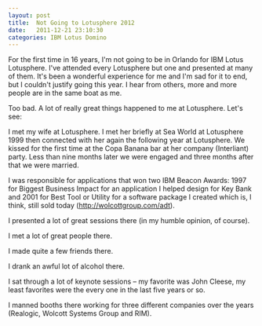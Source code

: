 ```yaml
---
layout: post
title:  Not Going to Lotusphere 2012
date:   2011-12-21 23:10:30
categories: IBM Lotus Domino
---
```

For the first time in 16 years, I'm not going to be in Orlando for IBM Lotus Lotusphere. I've attended every Lotusphere but one and presented at many of them. It's been a wonderful experience for me and I'm sad for it to end, but I couldn't justify going this year. I hear from others, more and more people are in the same boat as me.

Too bad. A lot of really great things happened to me at Lotusphere. Let's see:

I met my wife at Lotusphere. I met her briefly at Sea World at Lotusphere 1999 then connected with her again the following year at Lotusphere. We kissed for the first time at the Copa Banana bar at her company (Interliant) party. Less than nine months later we were engaged and three months after that we were married.

I was responsible for applications that won two IBM Beacon Awards: 1997 for Biggest Business Impact for an application I helped design for Key Bank and 2001 for Best Tool or Utility for a software package I created which is, I think, still sold today (http://wolcottgroup.com/adt).

I presented a lot of great sessions there (in my humble opinion, of course).

I met a lot of great people there.

I made quite a few friends there.

I drank an awful lot of alcohol there.

I sat through a lot of keynote sessions – my favorite was John Cleese, my least favorites were the every one in the last five years or so.

I manned booths there working for three different companies over the years (Realogic, Wolcott Systems Group and RIM).